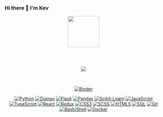 ### Hi there 👋 I'm Kev

<div id="header" align="center">
  <img src="https://media.giphy.com/media/HwBlFQZFcAoUcPHZdX/giphy.gif" width="100"/>
</div>

<br></br>
<div id="header" align="center">
<img src="https://github-readme-stats.vercel.app/api/top-langs/?username=cave-o&theme=dark&hide_border=false&include_all_commits=true&count_private=true&layout=compact&langs_count=6">
</div>
<br></br>
<div id="buttons" align="center">
  
  [![Binder](https://mybinder.org/badge_logo.svg)](https://mybinder.org/v2/gh/cave-o/jupyter-projects.git/HEAD)
  
  
  [![Python](https://img.shields.io/badge/Python-3776AB?style=for-the-badge&logo=python&logoColor=white)](https://github.com/topics/python)
  [![Django](https://img.shields.io/badge/Django-092E20?style=for-the-badge&logo=django&logoColor=white)](https://github.com/topics/django)
  [![Flask](https://img.shields.io/badge/Flask-000000?style=for-the-badge&logo=flask&logoColor=white)](https://github.com/topics/flask)
  [![Pandas](https://img.shields.io/badge/pandas-150458?style=for-the-badge&logo=pandas&logoColor=white)](https://github.com/topics/pandas)
  [![Scikit-Learn](https://img.shields.io/badge/scikit--learn-F7931E?style=for-the-badge&logo=scikit-learn&logoColor=white)](https://github.com/topics/scikit-learn)
  [![JavaScript](https://img.shields.io/badge/JavaScript-F7DF1E?style=for-the-badge&logo=javascript&logoColor=black)](https://github.com/topics/javascript)
  [![TypeScript](https://img.shields.io/badge/TypeScript-3178C6?style=for-the-badge&logo=typescript&logoColor=white)](https://github.com/topics/typescript)
  [![React](https://img.shields.io/badge/React-61DAFB?style=for-the-badge&logo=react&logoColor=black)](https://github.com/topics/react)
  [![Redux](https://img.shields.io/badge/Redux-764ABC?style=for-the-badge&logo=redux&logoColor=white)](https://github.com/topics/redux)
  [![CSS3](https://img.shields.io/badge/CSS3-1572B6?style=for-the-badge&logo=css3&logoColor=white)](https://github.com/topics/css)
  [![SCSS](https://img.shields.io/badge/SCSS-CC6699?style=for-the-badge&logo=sass&logoColor=white)](https://github.com/topics/scss)
  [![HTML5](https://img.shields.io/badge/HTML5-E34F26?style=for-the-badge&logo=html5&logoColor=white)](https://github.com/topics/html)
  [![SQL](https://img.shields.io/badge/SQL-4479A1?style=for-the-badge&logo=postgresql&logoColor=white)](https://github.com/topics/sql)
  [![Git](https://img.shields.io/badge/Git-F05032?style=for-the-badge&logo=git&logoColor=white)](https://github.com/topics/git)
  [![Bash/Shell](https://img.shields.io/badge/Bash/Shell-4EAA25?style=for-the-badge&logo=gnu-bash&logoColor=white)](https://github.com/topics/bash)
  [![Docker](https://img.shields.io/badge/Docker-2496ED?style=for-the-badge&logo=docker&logoColor=white)](https://github.com/topics/docker)
  
</div>
